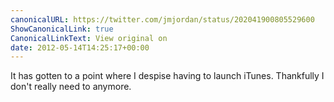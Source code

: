 ```yaml
---
canonicalURL: https://twitter.com/jmjordan/status/202041900805529600
ShowCanonicalLink: true
CanonicalLinkText: View original on
date: 2012-05-14T14:25:17+00:00
---
```

It has gotten to a point where I despise having to launch iTunes. Thankfully I don't really need to anymore.